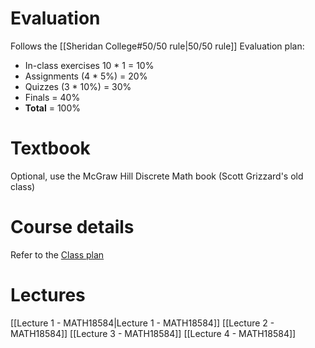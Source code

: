 # Evaluation
Follows the [[Sheridan College#50/50 rule|50/50 rule]]
Evaluation plan:
- In-class exercises 10 * 1 = 10%
- Assignments (4 * 5%) = 20%
- Quizzes (3 * 10%) = 30%
- Finals = 40%
- **Total** = 100%
# Textbook
Optional, use the McGraw Hill Discrete Math book (Scott Grizzard's old class)
# Course details
Refer to the <a href="https://slate.sheridancollege.ca/d2l/le/content/1136444/viewContent/14766729/View">Class plan</a>
# Lectures
[[Lecture 1 - MATH18584|Lecture 1 - MATH18584]]
[[Lecture 2 - MATH18584]]
[[Lecture 3 - MATH18584]]
[[Lecture 4 - MATH18584]]
